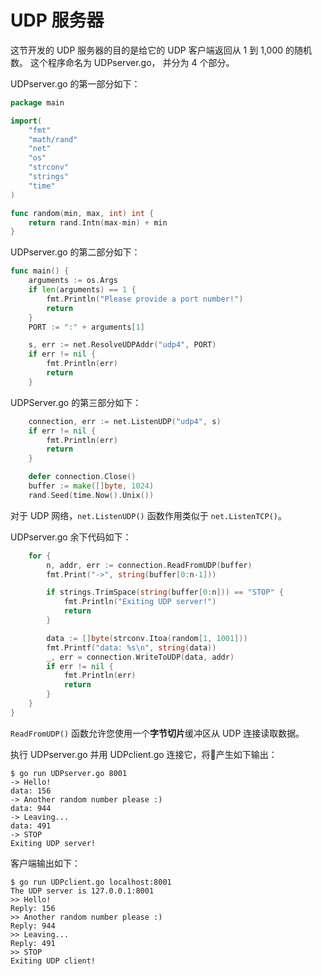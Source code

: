 # **UDP 服务器**

这节开发的 UDP 服务器的目的是给它的 UDP 客户端返回从 1 到 1,000 的随机数。 这个程序命名为 UDPserver.go， 并分为 4 个部分。

UDPserver.go 的第一部分如下：

```go
package main

import(
    "fmt"
    "math/rand"
    "net"
    "os"
    "strconv"
    "strings"
    "time"
)

func random(min, max, int) int {
    return rand.Intn(max-min) + min
}
```

UDPserver.go 的第二部分如下：

```go
func main() {
    arguments := os.Args
    if len(arguments) == 1 {
        fmt.Println("Please provide a port number!")
        return
    }
    PORT := ":" + arguments[1]

    s, err := net.ResolveUDPAddr("udp4", PORT)
    if err != nil {
        fmt.Println(err)
        return
    }
```

UDPServer.go 的第三部分如下：

```go
    connection, err := net.ListenUDP("udp4", s)
    if err != nil {
        fmt.Println(err)
        return
    }

    defer connection.Close()
    buffer := make([]byte, 1024)
    rand.Seed(time.Now().Unix())
```

对于 UDP 网络，`net.ListenUDP()` 函数作用类似于 `net.ListenTCP()`。

UDPserver.go 余下代码如下：

```go
    for {
        n, addr, err := connection.ReadFromUDP(buffer)
        fmt.Print("->", string(buffer[0:n-1]))

        if strings.TrimSpace(string(buffer[0:n])) == "STOP" {
            fmt.Println("Exiting UDP server!")
            return
        }

        data := []byte(strconv.Itoa(random[1, 1001]))
        fmt.Printf("data: %s\n", string(data))
        _, err = connection.WriteToUDP(data, addr)
        if err != nil {
            fmt.Println(err)
            return
        }
    }
}
```

`ReadFromUDP()` 函数允许您使用一个**字节切片**缓冲区从 UDP 连接读取数据。

执行 UDPserver.go 并用 UDPclient.go 连接它，将产生如下输出：

```shell
$ go run UDPserver.go 8001
-> Hello!
data: 156
-> Another random number please :)
data: 944
-> Leaving...
data: 491
-> STOP
Exiting UDP server!
```

客户端输出如下：

```shell
$ go run UDPclient.go localhost:8001
The UDP server is 127.0.0.1:8001
>> Hello!
Reply: 156
>> Another random number please :)
Reply: 944
>> Leaving...
Reply: 491
>> STOP
Exiting UDP client!
```